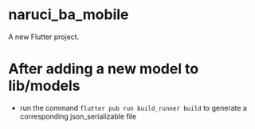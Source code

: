 # naruci_ba_mobile

A new Flutter project.

# After adding a new model to lib/models
- run the command ```flutter pub run build_runner build``` to generate a corresponding json_serializable file
